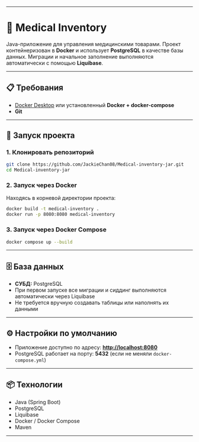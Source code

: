 
---

# 🏥 Medical Inventory

Java-приложение для управления медицинскими товарами.
Проект контейнеризован в **Docker** и использует **PostgreSQL** в качестве базы данных.
Миграции и начальное заполнение выполняются автоматически с помощью **Liquibase**.

---

## 📋 Требования

* [Docker Desktop](https://www.docker.com/products/docker-desktop) или установленный **Docker + docker-compose**
* **Git**

---

## 🚀 Запуск проекта

### 1. Клонировать репозиторий

```bash
git clone https://github.com/JackieChan08/Medical-inventory-jar.git
cd Medical-inventory-jar
```

### 2. Запуск через Docker

Находясь в корневой директории проекта:

```bash
docker build -t medical-inventory .
docker run -p 8080:8080 medical-inventory
```

### 3. Запуск через Docker Compose

```bash
docker compose up --build
```

---

## 🗄️ База данных

* **СУБД:** PostgreSQL
* При первом запуске все миграции и сиддинг выполняются автоматически через Liquibase
* Не требуется вручную создавать таблицы или наполнять их данными

---

## ⚙️ Настройки по умолчанию

* Приложение доступно по адресу: **[http://localhost:8080](http://localhost:8080)**
* PostgreSQL работает на порту: **5432** (если не меняли `docker-compose.yml`)

---

## 📦 Технологии

* Java (Spring Boot)
* PostgreSQL
* Liquibase
* Docker / Docker Compose
* Maven
  
---
